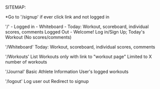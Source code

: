 SITEMAP:

*Go to '/signup' if ever click link and not logged in

'/' -           Logged in -     Whiteboard - Today: Workout, scoreboard, individual scores, comments
                Logged Out -    Welcome! Log in/Sign Up; Today's Workout (No scores/comments)
 
'/Whiteboard'   Today: Workout, scoreboard, individual scores, comments

'/Workouts'     List Workouts only with link to "workout page"
                Limited to X number of workouts

'/Journal'      Basic Athlete Information
                User's logged workouts

'/logout'       Log user out
                Redirect to signup
